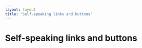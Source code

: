 ```yaml
---
layout: layout
title: "Self-speaking links and buttons"
---
```


# Self-speaking links and buttons



